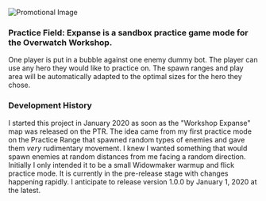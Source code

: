 ![Promotional Image](https://raw.githubusercontent.com/SnowRoberge/PracticeFieldExpanse/master/docs/PFEPromo.png)
### Practice Field: Expanse is a sandbox practice game mode for the Overwatch Workshop.
One player is put in a bubble against one enemy dummy bot. The player can use any hero they would like to practice on. The spawn ranges and play area will be automatically adapted to the optimal sizes for the hero they chose.

### Development History
I started this project in January 2020 as soon as the "Workshop Expanse" map was released on the PTR. The idea came from my first practice mode on the Practice Range that spawned random types of enemies and gave them *very* rudimentary movement. I knew I wanted something that would spawn enemies at random distances from me facing a random direction. Initially I only intended it to be a small Widowmaker warmup and flick practice mode. It is currently in the pre-release stage with changes happening rapidly. I anticipate to release version 1.0.0 by January 1, 2020 at the latest.

